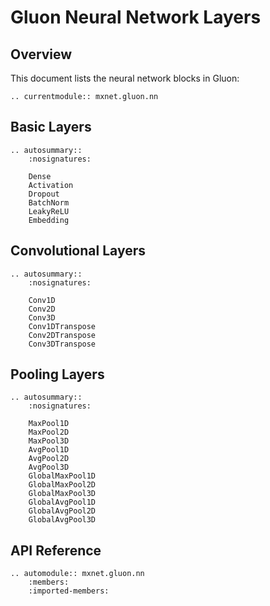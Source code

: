 # Gluon Neural Network Layers

## Overview

This document lists the neural network blocks in Gluon:

```eval_rst
.. currentmodule:: mxnet.gluon.nn
```


## Basic Layers


```eval_rst
.. autosummary::
    :nosignatures:

    Dense
    Activation
    Dropout
    BatchNorm
    LeakyReLU
    Embedding
```


## Convolutional Layers


```eval_rst
.. autosummary::
    :nosignatures:

    Conv1D
    Conv2D
    Conv3D
    Conv1DTranspose
    Conv2DTranspose
    Conv3DTranspose
```



## Pooling Layers


```eval_rst
.. autosummary::
    :nosignatures:

    MaxPool1D
    MaxPool2D
    MaxPool3D
    AvgPool1D
    AvgPool2D
    AvgPool3D
    GlobalMaxPool1D
    GlobalMaxPool2D
    GlobalMaxPool3D
    GlobalAvgPool1D
    GlobalAvgPool2D
    GlobalAvgPool3D
```


## API Reference

<script type="text/javascript" src='../../_static/js/auto_module_index.js'></script>

```eval_rst
.. automodule:: mxnet.gluon.nn
    :members:
    :imported-members:
```

<script>auto_index("api-reference");</script>
